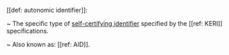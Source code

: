 [[def: autonomic identifier]]:

~ The specific type of [self-certifying identifier](self-certifying-identifier) specified by the [[ref: KERI]] specifications.

~ Also known as: [[ref: AID]].

